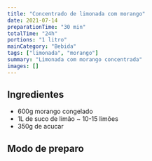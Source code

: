 ```yaml
---
title: "Concentrado de limonada com morango"
date: 2021-07-14
preparationTime: "30 min"
totalTime: "24h"
portions: "1 litro"
mainCategory: "Bebida"
tags: ["limonada", "morango"]
summary: "Limonada com morango concentrada"
images: []
---
```


## Ingredientes

* 600g morango congelado
* 1L de suco de limão ~ 10-15 limões 
* 350g de acucar


## Modo de preparo